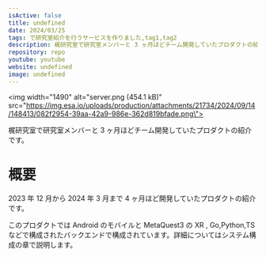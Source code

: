 ```yaml
---
isActive: false
title: undefined
date: 2024/03/25
tags: で研究室紹介を行うサービスを作りました,tag1,tag2
description: 梶研究室で研究室メンバーと 3 ヶ月ほどチーム開発していたプロダクトの紹介です<meta name="repo" content="https://github.com/kajiLabTeam/xr-project-xr-study-watch-metaquest" /><meta name="youtube" content="https://www.youtube.com/watch?v=6viKnB63KqA" /><meta name="website" content="" />
repository: repo
youtube: youtube
website: undefined
image: undefined
---
```

<img width="1490" alt="server.png (454.1 kB)" src=\"https://img.esa.io/uploads/production/attachments/21734/2024/09/14/148413/082f2954-39aa-42a9-986e-362d819bfade.png\">

梶研究室で研究室メンバーと 3 ヶ月ほどチーム開発していたプロダクトの紹介です。

<meta name="repo" content="https://github.com/kajiLabTeam/xr-project-xr-study-watch-metaquest" />
<meta name="youtube" content="https://www.youtube.com/watch?v=6viKnB63KqA" />
<meta name="website" content="" />

<!--more-->

# 概要

2023 年 12 月から 2024 年 3 月まで 4 ヶ月ほど開発していたプロダクトの紹介です。

このプロダクトでは Android のモバイルと MetaQuest3 の XR , Go,Python,TS などで構成されたバックエンドで構成されています。詳細についてはシステム構成の章で説明します。